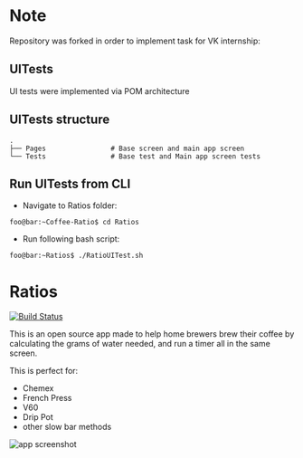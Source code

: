 # Note
Repository was forked in order to implement task for VK internship: 
## UITests
UI tests were implemented via POM architecture 

## UITests structure 

    .
    ├── Pages                # Base screen and main app screen
    └── Tests                # Base test and Main app screen tests
## Run UITests from CLI
- Navigate to Ratios folder:
```console
foo@bar:~Coffee-Ratio$ cd Ratios
```
- Run following bash script:
```console
foo@bar:~Ratios$ ./RatioUITest.sh
```

# Ratios
[![Build Status](https://travis-ci.org/johnmahlon/Coffee-Ratio.svg?branch=master)](https://travis-ci.org/johnmahlon/Coffee-Ratio)

This is an open source app made to help home brewers brew their coffee by calculating the grams of water needed,
and run a timer all in the same screen. 

This is perfect for:
- Chemex
- French Press
- V60
- Drip Pot
- other slow bar methods 

![app screenshot](screenshot.png)

